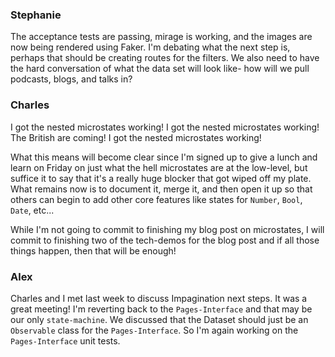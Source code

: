 ### Stephanie

The acceptance tests are passing, mirage is working, and the images are now being rendered using Faker. I'm debating what the next step is, perhaps that should be creating routes for the filters. We also need to have the hard conversation of what the data set will look like- how will we pull podcasts, blogs, and talks in?


### Charles

I got the nested microstates working! I got the nested microstates working! The British are coming! I got the nested microstates working!

What this means will become clear since I'm signed up to give a lunch and learn on Friday on just what the hell microstates are at the low-level, but suffice it to say that it's a really huge blocker that got wiped off my plate. What remains now is to document it, merge it, and then open it up so that others can begin to add other core features like states for `Number`, `Bool`, `Date`, etc...

While I'm not going to commit to finishing my blog post on microstates, I will commit to finishing two of the tech-demos for the blog post and if all those things happen, then that will be enough!

### Alex

Charles and I met last week to discuss Impagination next steps. It was a great meeting! I'm reverting back to the `Pages-Interface` and that may be our only `state-machine`. We discussed that the Dataset should just be an `Observable` class for the `Pages-Interface`. So I'm again working on the `Pages-Interface` unit tests.

